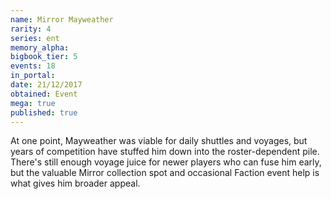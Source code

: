 ```yaml
---
name: Mirror Mayweather
rarity: 4
series: ent
memory_alpha:
bigbook_tier: 5
events: 18
in_portal:
date: 21/12/2017
obtained: Event
mega: true
published: true
---
```


At one point, Mayweather was viable for daily shuttles and voyages, but years of competition have stuffed him down into the roster-dependent pile. There's still enough voyage juice for newer players who can fuse him early, but the valuable Mirror collection spot and occasional Faction event help is what gives him broader appeal.
